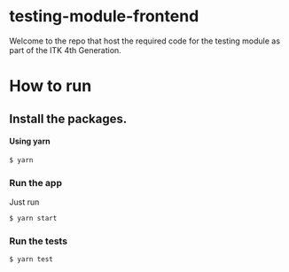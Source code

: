 # testing-module-frontend

Welcome to the repo that host the required code for the testing module as part of the ITK 4th Generation.

# How to run

## Install the packages.

#### Using **yarn**

```sh
$ yarn
```

### Run the app

Just run

```sh
$ yarn start
````

### Run the tests

```sh
$ yarn test
```

